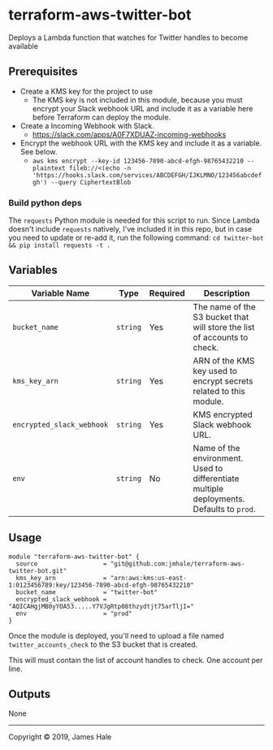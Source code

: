 # terraform-aws-twitter-bot

Deploys a Lambda function that watches for Twitter handles to become available

## Prerequisites
- Create a KMS key for the project to use
  - The KMS key is not included in this module, because you must encrypt your Slack webhook URL and include it as a variable here before Terraform can deploy the module.
- Create a Incoming Webhook with Slack.
  - https://slack.com/apps/A0F7XDUAZ-incoming-webhooks
- Encrypt the webhook URL with the KMS key and include it as a variable. See below.
  - `aws kms encrypt --key-id 123456-7890-abcd-efgh-98765432210 --plaintext fileb://<(echo -n 'https://hooks.slack.com/services/ABCDEFGH/IJKLMNO/123456abcdefgh') --query CiphertextBlob`

### Build python deps
The `requests` Python module is needed for this script to run. Since Lambda doesn't include `requests` natively, I've included it in this repo, but in case you need to update or re-add it, run the following command:
`cd twitter-bot && pip install requests -t .`

## Variables
| Variable Name | Type | Required |Description |
|---------------|-------------|-------------|-------------|
|`bucket_name`|`string`|Yes|The name of the S3 bucket that will store the list of accounts to check.|
|`kms_key_arn`|`string`|Yes|ARN of the KMS key used to encrypt secrets related to this module.|
|`encrypted_slack_webhook`|`string`|Yes|KMS encrypted Slack webhook URL.|
|`env`|`string`|No|Name of the environment. Used to differentiate multiple deployments. Defaults to `prod`.|


## Usage

```
module "terraform-aws-twitter-bot" {
  source                  = "git@github.com:jmhale/terraform-aws-twitter-bot.git"
  kms_key_arn             = "arn:aws:kms:us-east-1:0123456789:key/123456-7890-abcd-efgh-98765432210"
  bucket_name             = "twitter-bot"
  encrypted_slack_webhook = "AQICAHgjMB0yYOA53.....Y7VJgRtp08thzydtjt75arTljI="
  env                     = "prod"
}

```

Once the module is deployed, you'll need to upload a file named `twitter_accounts_check` to the S3 bucket that is created.

This will must contain the list of account handles to check. One account per line.

## Outputs
None


---
Copyright © 2019, James Hale
